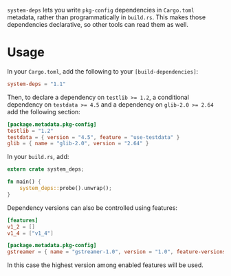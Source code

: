 `system-deps` lets you write `pkg-config` dependencies in `Cargo.toml` metadata,
rather than programmatically in `build.rs`.  This makes those dependencies
declarative, so other tools can read them as well.

# Usage

In your `Cargo.toml`, add the following to your `[build-dependencies]`:

```toml
system-deps = "1.1"
```

Then, to declare a dependency on `testlib >= 1.2`, a conditional dependency
on `testdata >= 4.5` and a dependency on `glib-2.0 >= 2.64`
add the following section:

```toml
[package.metadata.pkg-config]
testlib = "1.2"
testdata = { version = "4.5", feature = "use-testdata" }
glib = { name = "glib-2.0", version = "2.64" }
```

In your `build.rs`, add:

```rust
extern crate system_deps;

fn main() {
    system_deps::probe().unwrap();
}
```

Dependency versions can also be controlled using features:

```toml
[features]
v1_2 = []
v1_4 = ["v1_4"]

[package.metadata.pkg-config]
gstreamer = { name = "gstreamer-1.0", version = "1.0", feature-versions = { v1_2 = "1.2", v1_4 = "1.4" }}
```

In this case the highest version among enabled features will be used.

